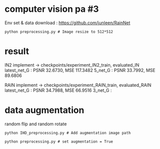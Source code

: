 # computer vision pa #3
Env set & data download : https://github.com/junleen/RainNet
```
python preprocessing.py # Image resize to 512*512
```

# result

IN2 implement -> checkpoints/experiment_IN2_train, evaluated_IN
latest_net_G : PSNR 32.6730, MSE 117.3482
5_net_G : PSNR 33.7992, MSE 89.6806

RAIN implement -> checkpoints/experiment_RAIN_train, evaluated_RAIN
latest_net_G : PSNR 34.7988, MSE 66.9516
3_net_G : 


# data augmentation
random flip and random rotate
```
python IHD_preprocessing.py # Add augmentation image path
```
```
python preprocessing.py # set augmentation = True
```